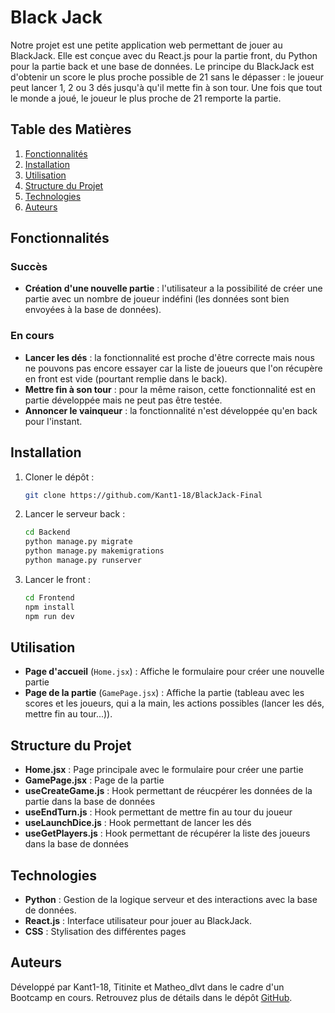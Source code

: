 # Black Jack

Notre projet est une petite application web permettant de jouer au BlackJack. Elle est conçue avec du React.js pour la partie front, du Python pour la partie back et une base de données.
Le principe du BlackJack est d'obtenir un score le plus proche possible de 21 sans le dépasser : le joueur peut lancer 1, 2 ou 3 dés jusqu'à qu'il mette fin à son tour.
Une fois que tout le monde a joué, le joueur le plus proche de 21 remporte la partie.

## Table des Matières
1. [Fonctionnalités](#fonctionnalités)
2. [Installation](#installation)
3. [Utilisation](#utilisation)
4. [Structure du Projet](#structure-du-projet)
5. [Technologies](#technologies)
6. [Auteurs](#auteurs)


## Fonctionnalités
### Succès
- **Création d'une nouvelle partie** : l'utilisateur a la possibilité de créer une partie avec un nombre de joueur indéfini (les données sont bien envoyées à la base de données).

### En cours
- **Lancer les dés** : la fonctionnalité est proche d'être correcte mais nous ne pouvons pas encore essayer car la liste de joueurs que l'on récupère en front est vide (pourtant remplie dans le back).
- **Mettre fin à son tour** : pour la même raison, cette fonctionnalité est en partie développée mais ne peut pas être testée.
- **Annoncer le vainqueur** : la fonctionnalité n'est développée qu'en back pour l'instant.


## Installation

1. Cloner le dépôt :
   ```bash
   git clone https://github.com/Kant1-18/BlackJack-Final
   ```
2. Lancer le serveur back :
   ```bash
   cd Backend
   python manage.py migrate
   python manage.py makemigrations
   python manage.py runserver
   ```
3. Lancer le front :
   ```bash
   cd Frontend
   npm install
   npm run dev
   ```


## Utilisation

- **Page d'accueil** (`Home.jsx`) : Affiche le formulaire pour créer une nouvelle partie
- **Page de la partie** (`GamePage.jsx`) : Affiche la partie (tableau avec les scores et les joueurs, qui a la main, les actions possibles (lancer les dés, mettre fin au tour...)).


## Structure du Projet

- **Home.jsx** : Page principale avec le formulaire pour créer une partie 
- **GamePage.jsx** : Page de la partie 
- **useCreateGame.js** : Hook permettant de réucpérer les données de la partie dans la base de données 
- **useEndTurn.js** : Hook permettant de mettre fin au tour du joueur
- **useLaunchDice.js** : Hook permettant de lancer les dés
- **useGetPlayers.js** : Hook permettant de récupérer la liste des joueurs dans la base de données


## Technologies

- **Python** : Gestion de la logique serveur et des interactions avec la base de données.
- **React.js** : Interface utilisateur pour jouer au BlackJack.
- **CSS** : Stylisation des différentes pages


## Auteurs
Développé par Kant1-18, Titinite et Matheo_dlvt dans le cadre d'un Bootcamp en cours. Retrouvez plus de détails dans le dépôt [GitHub](https://github.com/Kant1-18/BlackJack-Final).